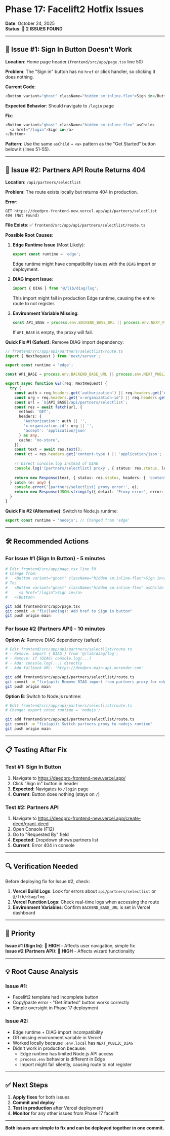 # Phase 17: Facelift2 Hotfix Issues

**Date**: October 24, 2025  
**Status**: 🔴 **2 ISSUES FOUND**

---

## 🚨 **Issue #1: Sign In Button Doesn't Work**

**Location**: Home page header (`frontend/src/app/page.tsx` line 50)

**Problem**: The "Sign in" button has no `href` or click handler, so clicking it does nothing.

**Current Code**:
```typescript
<Button variant="ghost" className="hidden sm:inline-flex">Sign in</Button>
```

**Expected Behavior**: Should navigate to `/login` page

**Fix**:
```typescript
<Button variant="ghost" className="hidden sm:inline-flex" asChild>
  <a href="/login">Sign in</a>
</Button>
```

**Pattern**: Use the same `asChild` + `<a>` pattern as the "Get Started" button below it (lines 51-55).

---

## 🚨 **Issue #2: Partners API Route Returns 404**

**Location**: `/api/partners/selectlist`

**Problem**: The route exists locally but returns 404 in production.

**Error**:
```
GET https://deedpro-frontend-new.vercel.app/api/partners/selectlist 404 (Not Found)
```

**File Exists**: ✅ `frontend/src/app/api/partners/selectlist/route.ts`

**Possible Root Causes**:

1. **Edge Runtime Issue** (Most Likely):
   ```typescript
   export const runtime = 'edge';
   ```
   Edge runtime might have compatibility issues with the `DIAG` import or deployment.

2. **DIAG Import Issue**:
   ```typescript
   import { DIAG } from '@/lib/diag/log';
   ```
   This import might fail in production Edge runtime, causing the entire route to not register.

3. **Environment Variable Missing**:
   ```typescript
   const API_BASE = process.env.BACKEND_BASE_URL || process.env.NEXT_PUBLIC_BACKEND_BASE_URL || '';
   ```
   If `API_BASE` is empty, the proxy will fail.

**Quick Fix #1 (Safest)**: Remove DIAG import dependency:
```typescript
// frontend/src/app/api/partners/selectlist/route.ts
import { NextRequest } from 'next/server';

export const runtime = 'edge';

const API_BASE = process.env.BACKEND_BASE_URL || process.env.NEXT_PUBLIC_BACKEND_BASE_URL || 'https://deedpro-main-api.onrender.com';

export async function GET(req: NextRequest) {
  try {
    const auth = req.headers.get('authorization') || req.headers.get('Authorization') || '';
    const org = req.headers.get('x-organization-id') || req.headers.get('X-Organization-Id') || '';
    const url = `${API_BASE}/api/partners/selectlist`;
    const res = await fetch(url, {
      method: 'GET',
      headers: {
        'Authorization': auth || '',
        'x-organization-id': org || '',
        'accept': 'application/json'
      } as any,
      cache: 'no-store',
    });
    const text = await res.text();
    const ct = res.headers.get('content-type') || 'application/json';
    
    // Direct console.log instead of DIAG
    console.log('[partners/selectlist] proxy', { status: res.status, len: text?.length });
    
    return new Response(text, { status: res.status, headers: { 'content-type': ct } });
  } catch (e: any) {
    console.error('[partners/selectlist] proxy error:', e);
    return new Response(JSON.stringify({ detail: 'Proxy error', error: String(e) }), { status: 500 });
  }
}
```

**Quick Fix #2 (Alternative)**: Switch to Node.js runtime:
```typescript
export const runtime = 'nodejs'; // Changed from 'edge'
```

---

## 🛠️ **Recommended Actions**

### **For Issue #1 (Sign In Button)** - 5 minutes

```bash
# Edit frontend/src/app/page.tsx line 50
# Change from:
#   <Button variant="ghost" className="hidden sm:inline-flex">Sign in</Button>
# To:
#   <Button variant="ghost" className="hidden sm:inline-flex" asChild>
#     <a href="/login">Sign in</a>
#   </Button>

git add frontend/src/app/page.tsx
git commit -m "fix(landing): Add href to Sign in button"
git push origin main
```

### **For Issue #2 (Partners API)** - 10 minutes

**Option A**: Remove DIAG dependency (safest):
```bash
# Edit frontend/src/app/api/partners/selectlist/route.ts
# - Remove: import { DIAG } from '@/lib/diag/log';
# - Remove: if (DIAG) console.log(...)
# - Add: console.log(...) directly
# - Add fallback URL: 'https://deedpro-main-api.onrender.com'

git add frontend/src/app/api/partners/selectlist/route.ts
git commit -m "fix(api): Remove DIAG import from partners proxy for edge runtime compatibility"
git push origin main
```

**Option B**: Switch to Node.js runtime:
```bash
# Edit frontend/src/app/api/partners/selectlist/route.ts
# Change: export const runtime = 'nodejs';

git add frontend/src/app/api/partners/selectlist/route.ts
git commit -m "fix(api): Switch partners proxy to nodejs runtime"
git push origin main
```

---

## 📋 **Testing After Fix**

### **Test #1: Sign In Button**
1. Navigate to https://deedpro-frontend-new.vercel.app/
2. Click "Sign in" button in header
3. **Expected**: Navigates to `/login` page
4. **Current**: Button does nothing (stays on `/`)

### **Test #2: Partners API**
1. Navigate to https://deedpro-frontend-new.vercel.app/create-deed/grant-deed
2. Open Console (F12)
3. Go to "Requested By" field
4. **Expected**: Dropdown shows partners list
5. **Current**: Error 404 in console

---

## 🔍 **Verification Needed**

Before deploying fix for Issue #2, check:

1. **Vercel Build Logs**: Look for errors about `api/partners/selectlist` or `@/lib/diag/log`
2. **Vercel Function Logs**: Check real-time logs when accessing the route
3. **Environment Variables**: Confirm `BACKEND_BASE_URL` is set in Vercel dashboard

---

## 🎯 **Priority**

**Issue #1 (Sign In)**: 🔴 **HIGH** - Affects user navigation, simple fix  
**Issue #2 (Partners API)**: 🔴 **HIGH** - Affects wizard functionality

---

## 💡 **Root Cause Analysis**

### **Issue #1**: 
- Facelift2 template had incomplete button
- Copy/paste error - "Get Started" button works correctly
- Simple oversight in Phase 17 deployment

### **Issue #2**:
- Edge runtime + DIAG import incompatibility
- OR missing environment variable in Vercel
- Worked locally because `.env.local` has `NEXT_PUBLIC_DIAG`
- Didn't work in production because:
  - Edge runtime has limited Node.js API access
  - `process.env` behavior is different in Edge
  - Import might fail silently, causing route to not register

---

## ✅ **Next Steps**

1. **Apply fixes** for both issues
2. **Commit and deploy**
3. **Test in production** after Vercel deployment
4. **Monitor** for any other issues from Phase 17 facelift

---

**Both issues are simple to fix and can be deployed together in one commit.**




